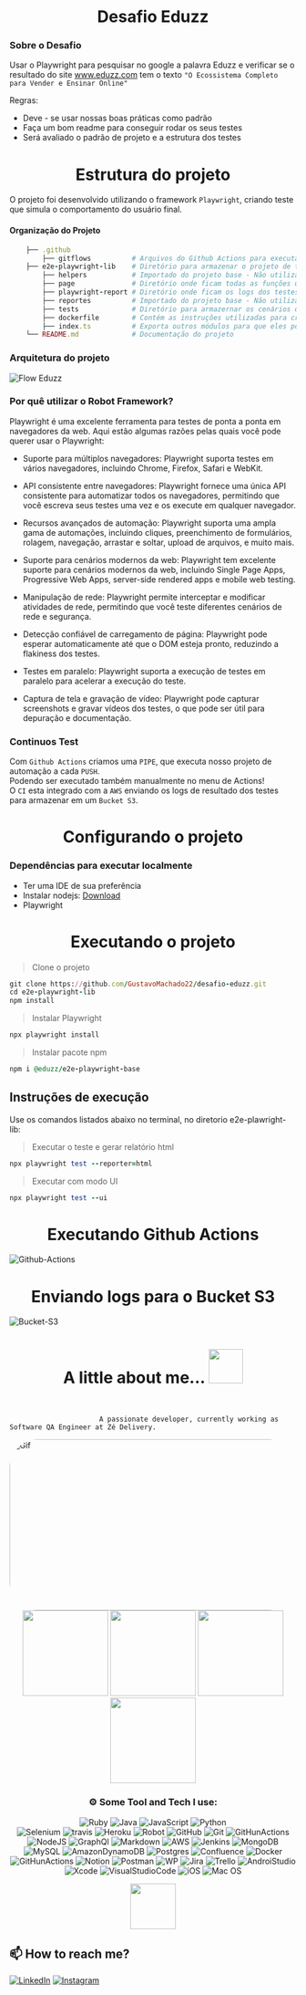 <h1 align="center">
    Desafio Eduzz
</h1>

### Sobre o Desafio

Usar o Playwright para pesquisar no google a palavra Eduzz e verificar se o resultado do site www.eduzz.com 
tem o texto ```"O Ecossistema Completo para Vender e Ensinar Online"```

Regras:
- Deve - se usar nossas boas práticas como padrão
- Faça um bom readme para conseguir rodar os seus testes
- Será avaliado o padrão de projeto e a estrutura dos testes

<h1 align="center">
Estrutura do projeto
</h1>

O projeto foi desenvolvido utilizando o framework `Playwright`,
criando teste que simula o comportamento do usuário final.

#### Organização do Projeto
```ruby
    ├── .github                   
        ├── gitflows          # Arquivos do Github Actions para executar o CI.
    ├── e2e-playwright-lib    # Diretório para armazenar o projeto de teste. 
        ├── helpers           # Importado do projeto base - Não utilizado.
        ├── page              # Diretório onde ficam todas as funções utilizadas nos testes, subdividida em subpastas. 
        ├── playwright-report # Diretório onde ficam os logs dos testes.
        ├── reportes          # Importado do projeto base - Não utilizado.       
        ├── tests             # Diretório para armazernar os cenários de testes, subdividida em subpastas.
        ├── dockerfile        # Contém as instruções utilizadas para criar uma imagem Docker.
        ├── index.ts          # Exporta outros módulos para que eles possam ser importado         
    └── README.md             # Documentação do projeto
```
    
 ### Arquitetura do projeto   
![Flow Eduzz](https://github.com/GustavoMachado22/desafio-eduzz/assets/64233343/4294cba5-2c30-49d8-90bf-084076c06a90)


### Por quê utilizar o Robot Framework?
Playwright é uma excelente ferramenta para testes de ponta a ponta em navegadores da web. Aqui estão algumas razões pelas quais você pode querer usar o Playwright:

 - Suporte para múltiplos navegadores: Playwright suporta testes em vários navegadores, incluindo Chrome, Firefox, Safari e WebKit.

 - API consistente entre navegadores: Playwright fornece uma única API consistente para automatizar todos os navegadores, permitindo que você escreva seus testes uma vez e os execute em qualquer navegador.

 - Recursos avançados de automação: Playwright suporta uma ampla gama de automações, incluindo cliques, preenchimento de formulários, rolagem, navegação, arrastar e soltar, upload de arquivos, e muito mais.

 - Suporte para cenários modernos da web: Playwright tem excelente suporte para cenários modernos da web, incluindo Single Page Apps, Progressive Web Apps, server-side rendered apps e mobile web testing.

 - Manipulação de rede: Playwright permite interceptar e modificar atividades de rede, permitindo que você teste diferentes cenários de rede e segurança.

 - Detecção confiável de carregamento de página: Playwright pode esperar automaticamente até que o DOM esteja pronto, reduzindo a flakiness dos testes.

 - Testes em paralelo: Playwright suporta a execução de testes em paralelo para acelerar a execução do teste.

 - Captura de tela e gravação de vídeo: Playwright pode capturar screenshots e gravar vídeos dos testes, o que pode ser útil para depuração e documentação.
 
### Continuos Test
Com `Github Actions` criamos uma `PIPE`, que executa nosso projeto de automação a cada `PUSH`.<br/> 
Podendo ser executado também manualmente no menu de Actions!<br/> 
O `CI` esta integrado com a `AWS` enviando os logs de resultado dos testes para armazenar em um `Bucket S3`.<br/> 

<h1 align="center">
Configurando o projeto 
</h1>

### Dependências para executar localmente

- Ter uma IDE de sua preferência
- Instalar nodejs: [Download](https://nodejs.org/en/download/current)
- Playwright


<h1 align="center">
Executando o projeto
</h1>

> Clone o projeto
``` ruby
git clone https://github.com/GustavoMachado22/desafio-eduzz.git
cd e2e-playwright-lib
npm install
```

> Instalar Playwright
``` ruby
npx playwright install
```
> Instalar pacote npm
``` ruby
npm i @eduzz/e2e-playwright-base
```

## Instruções de execução 
Use os comandos listados abaixo no terminal, no diretorio e2e-plawright-lib:

> Executar o teste e gerar relatório html
``` ruby
npx playwright test --reporter=html
```

> Executar com modo UI
``` ruby
npx playwright test --ui
```


<h1 align="center">
Executando Github Actions
</h1>

![Github-Actions](https://github.com/GustavoMachado22/desafio-eduzz/assets/64233343/f441494c-f556-4a95-8f63-fa66a3eb98d5)

<h1 align="center">
Enviando logs para o Bucket S3
</h1>

![Bucket-S3](https://github.com/GustavoMachado22/desafio-eduzz/assets/64233343/efecad6c-d4ed-4be8-a237-c9ade1513e54)








<h1 align="center"> 
 A little about me...  <img src="https://media.giphy.com/media/eJjBP5o1N8tR7Hem2g/giphy.gif" width="60"> 
    </h1>
     <br />
     
                          A passionate developer, currently working as Software QA Engineer at Zé Delivery.

<img align="leaft" alt="Gif" height="300" width="1090" style="border-radius:50px;"  src="https://camo.githubusercontent.com/5dc6ee33381917e41fc9c4951799268998f11a9b864399bf79a0842e4f9b194d/68747470733a2f2f692e696d6775722e636f6d2f315a76566b44632e676966">

<div align="center">
<img height="150em" src="https://github-profile-summary-cards.vercel.app/api/cards/profile-details?username=GustavoMachado22&theme=radical"/> 
<img height="150em" src="https://github-readme-stats.vercel.app/api?username=GustavoMachado22&show_icons=true&theme=radical&include_all_commits=true&count_private=false&hide_border=true"/> <img height="150em" src="https://github-readme-stats.vercel.app/api/top-langs/?username=GustavoMachado22&layout=compact&langs_count=7&theme=radical&hide_border=true"/> <img height="150em" src="https://github-readme-streak-stats.herokuapp.com/?user=GustavoMachado22&theme=radical&hide_border=true"/>
	 	  	  
###  ⚙️ Some Tool and Tech I use:     
![Ruby](https://img.shields.io/badge/ruby-%23CC342D.svg?style=for-the-badge&logo=ruby&logoColor=white) 
![Java](https://img.shields.io/badge/java-%23ED8B00.svg?style=for-the-badge&logo=java&logoColor=white) 
![JavaScript](https://img.shields.io/badge/javascript-%23323330.svg?style=for-the-badge&logo=javascript&logoColor=%23F7DF1E)
![Python](https://img.shields.io/badge/python-3670A0?style=for-the-badge&logo=python&logoColor=ffdd54) 	     
![Selenium](https://img.shields.io/badge/Selenium-43B02A?style=for-the-badge&logo=Selenium&logoColor=white) 
![travis](https://img.shields.io/badge/travis_CI-3EAAAF?style=for-the-badge&logo=travisci&logoColor=white)
![Heroku](https://img.shields.io/badge/Heroku-430098?style=for-the-badge&logo=heroku&logoColor=white)
![Robot](https://img.shields.io/badge/Robot%20Framework-000000?style=for-the-badge&logo=robot-framework&logoColor=white)
![GitHub](https://img.shields.io/badge/GitHub-100000?style=for-the-badge&logo=github&logoColor=white)
![Git](https://img.shields.io/badge/GIT-E44C30?style=for-the-badge&logo=git&logoColor=white)
![GitHunActions](https://img.shields.io/badge/GitHub_Actions-2088FF?style=for-the-badge&logo=github-actions&logoColor=white) 
![NodeJS](https://img.shields.io/badge/node.js-6DA55F?style=for-the-badge&logo=node.js&logoColor=white) 
![GraphQl](https://img.shields.io/badge/GraphQl-E10098?style=for-the-badge&logo=graphql&logoColor=white)
![Markdown](https://img.shields.io/badge/markdown-%23000000.svg?style=for-the-badge&logo=markdown&logoColor=white)
![AWS](https://img.shields.io/badge/AWS-%23FF9900.svg?style=for-the-badge&logo=amazon-aws&logoColor=white)
![Jenkins](https://img.shields.io/badge/jenkins-%232C5263.svg?style=for-the-badge&logo=jenkins&logoColor=white)
![MongoDB](https://img.shields.io/badge/MongoDB-%234ea94b.svg?style=for-the-badge&logo=mongodb&logoColor=white)
![MySQL](https://img.shields.io/badge/mysql-%2300f.svg?style=for-the-badge&logo=mysql&logoColor=white)
![AmazonDynamoDB](https://img.shields.io/badge/Amazon%20DynamoDB-4053D6?style=for-the-badge&logo=Amazon%20DynamoDB&logoColor=white)
![Postgres](https://img.shields.io/badge/postgres-%23316192.svg?style=for-the-badge&logo=postgresql&logoColor=white) 
![Confluence](https://img.shields.io/badge/confluence-%23172BF4.svg?style=for-the-badge&logo=confluence&logoColor=white) 
![Docker](https://img.shields.io/badge/docker-%230db7ed.svg?style=for-the-badge&logo=docker&logoColor=white) 
![GitHunActions](https://img.shields.io/badge/GitHub_Actions-2088FF?style=for-the-badge&logo=github-actions&logoColor=white) 
![Notion](https://img.shields.io/badge/Notion-%23000000.svg?style=for-the-badge&logo=notion&logoColor=white) 
![Postman](https://img.shields.io/badge/Postman-FF6C37?style=for-the-badge&logo=postman&logoColor=white) 
![WP](https://img.shields.io/badge/Wordpress-21759B?style=for-the-badge&logo=wordpress&logoColor=white)
![Jira](https://img.shields.io/badge/jira-%230A0FFF.svg?style=for-the-badge&logo=jira&logoColor=white) 
![Trello](https://img.shields.io/badge/Trello-%23026AA7.svg?style=for-the-badge&logo=Trello&logoColor=white) 
![AndroiStudio](https://img.shields.io/badge/Android_Studio-3DDC84?style=for-the-badge&logo=android-studio&logoColor=white)
![Xcode](https://img.shields.io/badge/Xcode-007ACC?style=for-the-badge&logo=Xcode&logoColor=white) 
![VisualStudioCode](https://img.shields.io/badge/Visual_Studio_Code-0078D4?style=for-the-badge&logo=visual%20studio%20code&logoColor=white) 
![iOS](https://img.shields.io/badge/iOS-000000?style=for-the-badge&logo=ios&logoColor=white)
![Mac OS](https://img.shields.io/badge/mac%20os-000000?style=for-the-badge&logo=apple&logoColor=white) 
	
<img src="https://media.giphy.com/media/0TtX2qqpxp3pIafzio/giphy.gif" width="80"> 
	  
 </div>
  

  <div align="leaft">

  
 ## 📫 How to reach me?


[![LinkedIn](https://img.shields.io/badge/LinkedIn-%230077B5.svg?logo=linkedin&logoColor=white)](https://www.linkedin.com/in/gustavohmachado/)
[![Instagram](https://img.shields.io/badge/Instagram-%23E4405F.svg?logo=Instagram&logoColor=white)](https://www.instagram.com/gustavoaxe/)